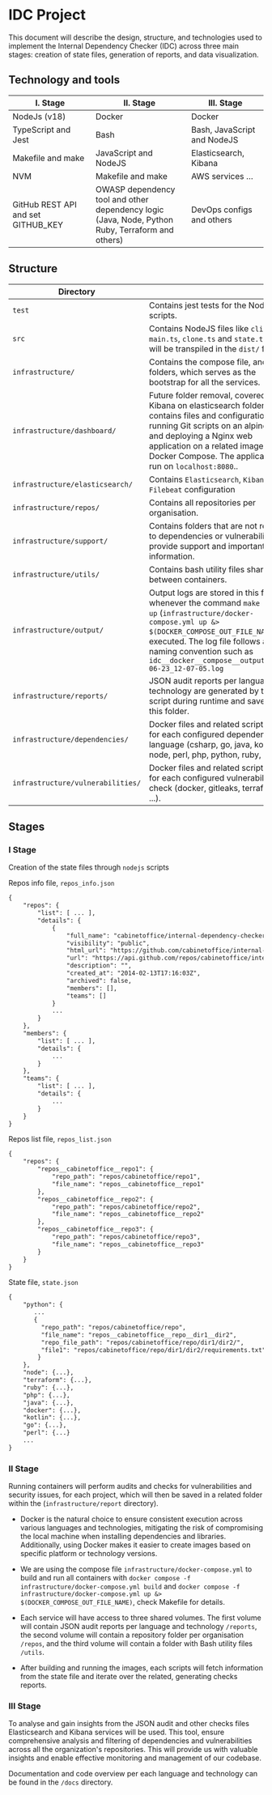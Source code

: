 # IDC Project

This document will describe the design, structure, and technologies used to implement the Internal Dependency Checker (IDC) across three main stages: creation of state files, generation of reports, and data visualization.

## Technology and tools

|              I. Stage               |                 II. Stage                                       |     III. Stage   |
|-------------------------------------|-----------------------------------------------------------------|-------------------|
| NodeJs (v18)                        | Docker                                                          | Docker |
| TypeScript and Jest                 | Bash                                                            | Bash, JavaScript and NodeJS |
| Makefile and make                   | JavaScript and NodeJS                                           | Elasticsearch, Kibana        |
| NVM                                 | Makefile and make                                               | AWS services … |
| GitHub REST API and set GITHUB_KEY  | OWASP dependency tool and other dependency logic <br> (Java, Node, Python  Ruby, Terraform and others) | DevOps configs and others  |

## Structure

|  Directory  |                                                                 |
|-------------|-----------------------------------------------------------------|
| `test`   | Contains jest tests for the NodeJS scripts.                            |
| `src`    | Contains NodeJS files like `cli.ts`, `main.ts`, `clone.ts` and `state.ts`, these will be transpiled in the `dist/` folder |
| `infrastructure/` | Contains the compose file, and other folders, which serves as the bootstrap for all the services. |
| `infrastructure/dashboard/` | Future folder removal, covered by Kibana on elasticsearch folder - contains files and configurations for running Git scripts on an alpine image and deploying a Nginx web application on a related image using Docker Compose. The application will run on `localhost:8080`.. |
| `infrastructure/elasticsearch/` | Contains `Elasticsearch`, `Kibana`, and `Filebeat` configuration |
| `infrastructure/repos/` | Contains all repositories per organisation. |
| `infrastructure/support/` | Contains folders that are not related to dependencies or vulnerabilities but provide support and important information. |
| `infrastructure/utils/` | Contains bash utility files shared between containers. |
| `infrastructure/output/` | Output logs are stored in this folder whenever the command `make docker-up`  (`infrastructure/docker-compose.yml up &> $(DOCKER_COMPOSE_OUT_FILE_NAME)`) is executed. The log file follows a naming convention such as `idc__docker__compose__output__2023-06-23_12-07-05.log` |
| `infrastructure/reports/` | JSON audit reports per language and technology are generated by the script during runtime and saved in this folder. |
| `infrastructure/dependencies/` | Docker files and related script files for each configured dependency language (csharp, go, java, kotlin, node, perl, php, python, ruby, ...). |
| `infrastructure/vulnerabilities/` | Docker files and related script files for each configured vulnerability check (docker, gitleaks, terraform, ...). |

## Stages

### I Stage

Creation of the state files through `nodejs` scripts

Repos info file, `repos_info.json`

```txt
{
    "repos": {
        "list": [ ... ],
        "details": {
            {
                "full_name": "cabinetoffice/internal-dependency-checker",
                "visibility": "public",
                "html_url": "https://github.com/cabinetoffice/internal-dependency-checker",
                "url": "https://api.github.com/repos/cabinetoffice/internal-dependency-checker",
                "description": "",
                "created_at": "2014-02-13T17:16:03Z",
                "archived": false,
                "members": [],
                "teams": []
            }
            ...
        }
    },
    "members": {
        "list": [ ... ],
        "details": {
            ...
        }
    },
    "teams": {
        "list": [ ... ],
        "details": {
            ...
        }
    }
}
```

Repos list file, `repos_list.json`

```txt
{
    "repos": {
        "repos__cabinetoffice__repo1": {
            "repo_path": "repos/cabinetoffice/repo1",
            "file_name": "repos__cabinetoffice__repo1"
        },
        "repos__cabinetoffice__repo2": {
            "repo_path": "repos/cabinetoffice/repo2",
            "file_name": "repos__cabinetoffice__repo2"
        },
        "repos__cabinetoffice__repo3": {
            "repo_path": "repos/cabinetoffice/repo3",
            "file_name": "repos__cabinetoffice__repo3"
        }
    }
}
```

State file, `state.json`

```txt
{
    "python": {
       ...
       {
         "repo_path": "repos/cabinetoffice/repo",
         "file_name": "repos__cabinetoffice__repo__dir1__dir2",
         "repo_file_path": "repos/cabinetoffice/repo/dir1/dir2/",
         "file1": "repos/cabinetoffice/repo/dir1/dir2/requirements.txt"
        }
    },
    "node": {...},
    "terraform": {...},
    "ruby": {...},
    "php": {...},
    "java": {...},
    "docker": {...},
    "kotlin": {...},
    "go": {...},
    "perl": {...}
    ...
}

```

### II Stage

Running containers will perform audits and checks for vulnerabilities and security issues, for each project, which will then be saved in a related folder within the (`infrastructure/report` directory).

- Docker is the natural choice to ensure consistent execution across various languages and technologies, mitigating the risk of compromising the local machine when installing dependencies and libraries. Additionally, using Docker makes it easier to create images based on specific platform or technology versions.

- We are using the compose file `infrastructure/docker-compose.yml` to build and run all containers with
`docker compose -f infrastructure/docker-compose.yml build` and `docker compose -f infrastructure/docker-compose.yml up &> $(DOCKER_COMPOSE_OUT_FILE_NAME)`, check Makefile for details.

- Each service will have access to three shared volumes. The first volume will contain JSON audit reports per language and technology `/reports`, the second volume will contain a repository folder per organisation `/repos`, and the third volume will contain a folder with Bash utility files `/utils`.

- After building and running the images, each scripts will fetch information from the state file and iterate over the related, generating checks reports.

### III Stage

To analyse and gain insights from the JSON audit and other checks files Elasticsearch and Kibana services will be used. This tool, ensure comprehensive analysis and filtering of dependencies and vulnerabilities across all the organization's repositories. This will provide us with valuable insights and enable effective monitoring and management of our codebase.

Documentation and code overview per each language and technology can be found in the `/docs` directory.
